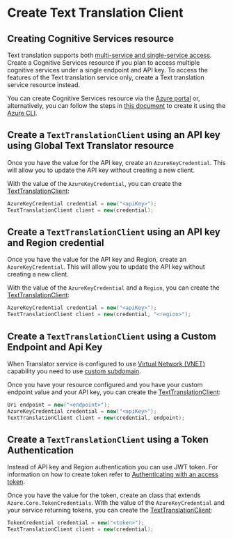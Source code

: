 # Create Text Translation Client

## Creating Cognitive Services resource
Text translation supports both [multi-service and single-service access][service_access]. Create a Cognitive Services resource if you plan to access multiple cognitive services under a single endpoint and API key. To access the features of the Text translation service only, create a Text translation service resource instead.

You can create Cognitive Services resource via the [Azure portal][cognitive_resource_azure_portal] or, alternatively, you can follow the steps in [this document][cognitive_resource_azure_cli] to create it using the [Azure CLI][azure_cli].

## Create a `TextTranslationClient` using an API key using Global Text Translator resource

Once you have the value for the API key, create an `AzureKeyCredential`. This will allow you to
update the API key without creating a new client.

With the value of the `AzureKeyCredential`, you can create the [TextTranslationClient][translator_client_class]:

```C#
AzureKeyCredential credential = new("<apiKey>");
TextTranslationClient client = new(credential);
```

## Create a `TextTranslationClient` using an API key and Region credential

Once you have the value for the API key and Region, create an `AzureKeyCredential`. This will allow you to update the API key without creating a new client.

With the value of the `AzureKeyCredential` and a `Region`, you can create the [TextTranslationClient][translator_client_class]:

```C#
AzureKeyCredential credential = new("<apiKey>");
TextTranslationClient client = new(credential, "<region>");
```

## Create a `TextTranslationClient` using a Custom Endpoint and Api Key
When Translator service is configured to use [Virtual Network (VNET)][translator_vnet] capability you need to use [custom subdomain][custom_subdomain].

Once you have your resource configured and you have your custom endpoint value and your API key, you can create the [TextTranslationClient][translator_client_class]:

```C#
Uri endpoint = new("<endpoint>");
AzureKeyCredential credential = new("<apiKey>");
TextTranslationClient client = new(credential, endpoint);
```

## Create a `TextTranslationClient` using a Token Authentication

Instead of API key and Region authentication you can use JWT token. For information on how to create token refer to [Authenticating with an access token][translator_token].

Once you have the value for the token, create an class that extends `Azure.Core.TokenCredentials`. With the value of the `AzureKeyCredential` and your service returning tokens, you can create the [TextTranslationClient][translator_client_class]:

```C#
TokenCredential credential = new("<token>");
TextTranslationClient client = new(credential);
```

[translator_client_class]: https://aka.ms/https://github.com/azure-sdk-for-net/blob/main/sdk/translation/Azure.AI.Translation.Text/src/TextTranslationClient.cs
[translator_vnet]: https://learn.microsoft.com/azure/cognitive-services/translator/reference/v3-0-reference#virtual-network-support
[custom_subdomain]: https://docs.microsoft.com/azure/cognitive-services/authentication#create-a-resource-with-a-custom-subdomain
[translator_token]: https://learn.microsoft.com/azure/cognitive-services/translator/reference/v3-0-reference#authenticating-with-an-access-token
[cognitive_resource_azure_portal]: https://learn.microsoft.com/azure/cognitive-services/cognitive-services-apis-create-account
[cognitive_resource_azure_cli]: https://learn.microsoft.com/azure/cognitive-services/cognitive-services-apis-create-account-cli
[azure_cli]: https://docs.microsoft.com/cli/azure
[service_access]: https://learn.microsoft.com/azure/cognitive-services/cognitive-services-apis-create-account
